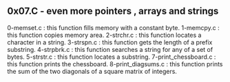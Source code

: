 0x07.C - even more pointers , arrays and strings
----------------------------------------------------------
0-memset.c : this function fills memory with a constant byte.
1-memcpy.c : this function copies memory area.
2-strchr.c : this function locates a character in a string.
3-strspn.c : this function gets the length of a prefix substring.
4-strpbrk.c : this function searches a string for any of a set of bytes.
5-strstr.c : this function locates a substring.
7-print_chessboard.c : this function prints the chessboard.
8-print_diagsums.c : this function prints the sum of the two diagonals of a square matrix of integers.
